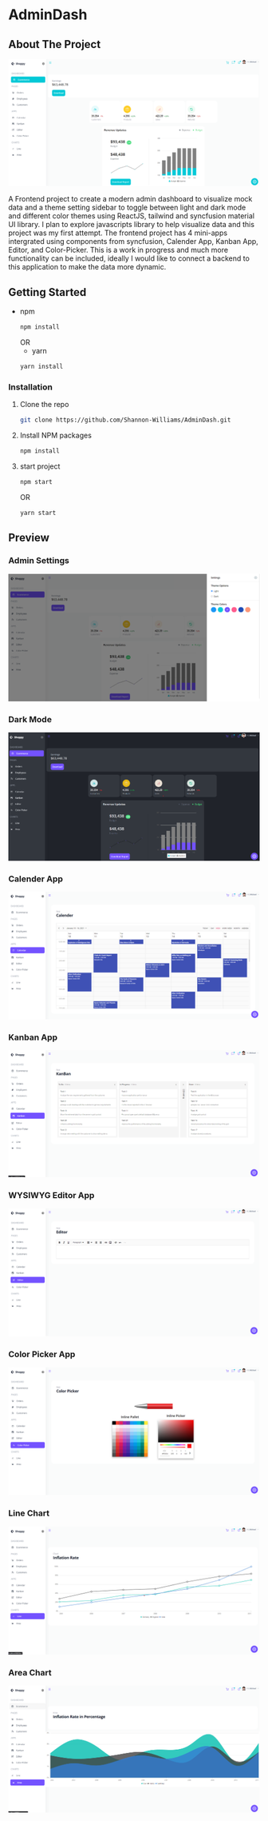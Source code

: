 # AdminDash

<!-- ABOUT THE PROJECT -->

## About The Project

<img src="preview\admin dash board home page.png" />

A Frontend project to create a modern admin dashboard to visualize mock data and a theme setting sidebar to toggle between light and dark mode and different color themes using ReactJS, tailwind and syncfusion material UI library. I plan to explore javascripts library to help visualize data and this project was my first attempt. The frontend project has 4 mini-apps intergrated using components from syncfusion, Calender App, Kanban App, Editor, and Color-Picker. This is a work in progress and much more functionality can be included, ideally I would like to connect a backend to this application to make the data more dynamic.

## Getting Started

- npm
  ```sh
  npm install
  ```
  OR
  - yarn
  ```sh
  yarn install
  ```

### Installation

1. Clone the repo
   ```sh
   git clone https://github.com/Shannon-Williams/AdminDash.git
   ```
2. Install NPM packages
   ```sh
   npm install
   ```
3. start project
   ```sh
   npm start
   ```
   OR
   ```sh
   yarn start
   ```

## Preview

### Admin Settings

<img src="preview\admin settings.png"/>

### Dark Mode

<img src="preview\dark_mode.png"/>

### Calender App

<img src="preview\calender_app.png"/>

### Kanban App

<img src="preview\Kanban_app.png"/>

### WYSIWYG Editor App

<img src="preview\editor_app.png"/>

### Color Picker App

<img src="preview\color_picker_app.png"/>

### Line Chart

<img src="preview\line_chart.png"/>

### Area Chart

<img src="preview\area_chart.png"/>
